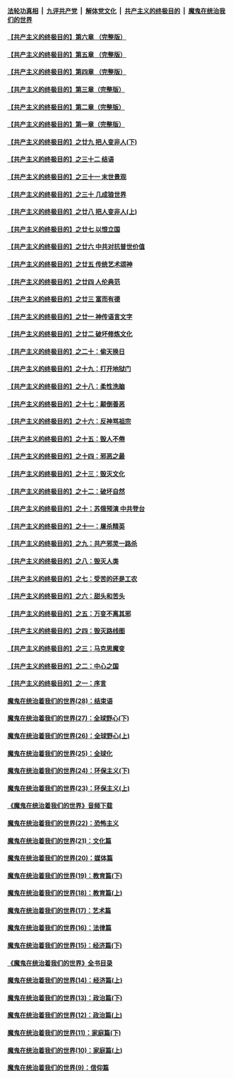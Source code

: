 

####  [法轮功真相](../../../../basic/blob/master/README.md?t=06240631) &nbsp;|&nbsp; [九评共产党](../../../../9ping.md/blob/master/README.md?t=06240631) &nbsp;|&nbsp; [解体党文化](../../../../jtdwh.md/blob/master/README.md?t=06240631)  &nbsp;|&nbsp; [共产主义的终极目的](../../../../gczydzjmd.md/blob/master/README.md?t=06240631) &nbsp;|&nbsp; [魔鬼在统治我们的世界](../../../../mgztzwmdsj.md/blob/master/README.md?t=06240631) 

#### [【共产主义的终极目的】第六章 （完整版）](../pages/nsc422/n11428913.md?t=06240631) 

#### [【共产主义的终极目的】第五章 （完整版）](../pages/nsc422/n11428912.md?t=06240631) 

#### [【共产主义的终极目的】第四章 （完整版）](../pages/nsc422/n11428907.md?t=06240631) 

#### [【共产主义的终极目的】第三章（完整版）](../pages/nsc422/n11428848.md?t=06240631) 

#### [【共产主义的终极目的】第二章（完整版）](../pages/nsc422/n11428831.md?t=06240631) 

#### [【共产主义的终极目的】第一章（完整版）](../pages/nsc422/n11417651.md?t=06240631) 

#### [【共产主义的终极目的】之廿九 把人变非人(下)](../pages/nsc422/n11344140.md?t=06240631) 

#### [【共产主义的终极目的】之三十二 结语](../pages/nsc422/n11360535.md?t=06240631) 

#### [【共产主义的终极目的】之三十一 末世景观](../pages/nsc422/n11351129.md?t=06240631) 

#### [【共产主义的终极目的】之三十 几成狼世界](../pages/nsc422/n11348280.md?t=06240631) 

#### [【共产主义的终极目的】之廿八 把人变非人(上)](../pages/nsc422/n11340492.md?t=06240631) 

#### [【共产主义的终极目的】之廿七 以恨立国](../pages/nsc422/n11336944.md?t=06240631) 

#### [【共产主义的终极目的】之廿六 中共对抗普世价值](../pages/nsc422/n11324785.md?t=06240631) 

#### [【共产主义的终极目的】之廿五 传统艺术颂神](../pages/nsc422/n11296396.md?t=06240631) 

#### [【共产主义的终极目的】之廿四 人伦典范](../pages/nsc422/n11296397.md?t=06240631) 

#### [【共产主义的终极目的】之廿三 富而有德](../pages/nsc422/n11283598.md?t=06240631) 

#### [【共产主义的终极目的】之廿一 神传语言文字](../pages/nsc422/n11263265.md?t=06240631) 

#### [【共产主义的终极目的】之廿二 破坏修炼文化](../pages/nsc422/n11245728.md?t=06240631) 

#### [【共产主义的终极目的】之二十：偷天换日](../pages/nsc422/n11238846.md?t=06240631) 

#### [【共产主义的终极目的】之十九：打开地狱门](../pages/nsc422/n11206376.md?t=06240631) 

#### [【共产主义的终极目的】之十八：柔性洗脑](../pages/nsc422/n11199994.md?t=06240631) 

#### [【共产主义的终极目的】之十七：颠倒善恶](../pages/nsc422/n11179782.md?t=06240631) 

#### [【共产主义的终极目的】之十六：反神骂祖宗](../pages/nsc422/n11166798.md?t=06240631) 

#### [【共产主义的终极目的】之十五：毁人不倦](../pages/nsc422/n11166792.md?t=06240631) 

#### [【共产主义的终极目的】之十四：邪恶之最](../pages/nsc422/n11150249.md?t=06240631) 

#### [【共产主义的终极目的】之十三：毁灭文化](../pages/nsc422/n11135227.md?t=06240631) 

#### [【共产主义的终极目的】之十二：破坏自然](../pages/nsc422/n11135214.md?t=06240631) 

#### [【共产主义的终极目的】之十：苏俄预演 中共登台](../pages/nsc422/n11118424.md?t=06240631) 

#### [【共产主义的终极目的】之十一：屠杀精英](../pages/nsc422/n11118442.md?t=06240631) 

#### [【共产主义的终极目的】之九：共产邪灵一路杀](../pages/nsc422/n11114139.md?t=06240631) 

#### [【共产主义的终极目的】之八：毁灭人类](../pages/nsc422/n11108503.md?t=06240631) 

#### [【共产主义的终极目的】之七：受苦的还是工农](../pages/nsc422/n11101809.md?t=06240631) 

#### [【共产主义的终极目的】之六：甜头和苦头](../pages/nsc422/n11096971.md?t=06240631) 

#### [【共产主义的终极目的】之五：万变不离其邪](../pages/nsc422/n11091285.md?t=06240631) 

#### [【共产主义的终极目的】之四：毁灭路线图](../pages/nsc422/n11086284.md?t=06240631) 

#### [【共产主义的终极目的】之三：马克思魔变](../pages/nsc422/n11061941.md?t=06240631) 

#### [【共产主义的终极目的】之二：中心之国](../pages/nsc422/n11047728.md?t=06240631) 

#### [【共产主义的终极目的】之一：序言](../pages/nsc422/n11086077.md?t=06240631) 

#### [魔鬼在统治着我们的世界(28)：结束语](../pages/nsc422/n10936246.md?t=06240631) 

#### [魔鬼在统治着我们的世界(27)：全球野心(下)](../pages/nsc422/n10928319.md?t=06240631) 

#### [魔鬼在统治着我们的世界(26)：全球野心(上)](../pages/nsc422/n10900318.md?t=06240631) 

#### [魔鬼在统治着我们的世界(25)：全球化](../pages/nsc422/n10788205.md?t=06240631) 

#### [魔鬼在统治着我们的世界(24)：环保主义(下)](../pages/nsc422/n10695307.md?t=06240631) 

#### [魔鬼在统治着我们的世界(23)：环保主义(上)](../pages/nsc422/n10688613.md?t=06240631) 

#### [《魔鬼在统治着我们的世界》音频下载](../pages/nsc422/n10635553.md?t=06240631) 

#### [魔鬼在统治着我们的世界(22)：恐怖主义](../pages/nsc422/n10614727.md?t=06240631) 

#### [魔鬼在统治着我们的世界(21)：文化篇](../pages/nsc422/n10597706.md?t=06240631) 

#### [魔鬼在统治着我们的世界(20)：媒体篇](../pages/nsc422/n10586579.md?t=06240631) 

#### [魔鬼在统治着我们的世界(19)：教育篇(下)](../pages/nsc422/n10564808.md?t=06240631) 

#### [魔鬼在统治着我们的世界(18)：教育篇(上)](../pages/nsc422/n10526970.md?t=06240631) 

#### [魔鬼在统治着我们的世界(17)：艺术篇](../pages/nsc422/n10499093.md?t=06240631) 

#### [魔鬼在统治着我们的世界(16)：法律篇](../pages/nsc422/n10485969.md?t=06240631) 

#### [魔鬼在统治着我们的世界(15)：经济篇(下)](../pages/nsc422/n10469975.md?t=06240631) 

#### [《魔鬼在统治着我们的世界》全书目录](../pages/nsc422/n10464261.md?t=06240631) 

#### [魔鬼在统治着我们的世界(14)：经济篇(上)](../pages/nsc422/n10457370.md?t=06240631) 

#### [魔鬼在统治着我们的世界(13)：政治篇(下)](../pages/nsc422/n10448270.md?t=06240631) 

#### [魔鬼在统治着我们的世界(12)：政治篇(上)](../pages/nsc422/n10444576.md?t=06240631) 

#### [魔鬼在统治着我们的世界(11)：家庭篇(下)](../pages/nsc422/n10440961.md?t=06240631) 

#### [魔鬼在统治着我们的世界(10)：家庭篇(上)](../pages/nsc422/n10435448.md?t=06240631) 

#### [魔鬼在统治着我们的世界(9)：信仰篇](../pages/nsc422/n10432159.md?t=06240631) 

